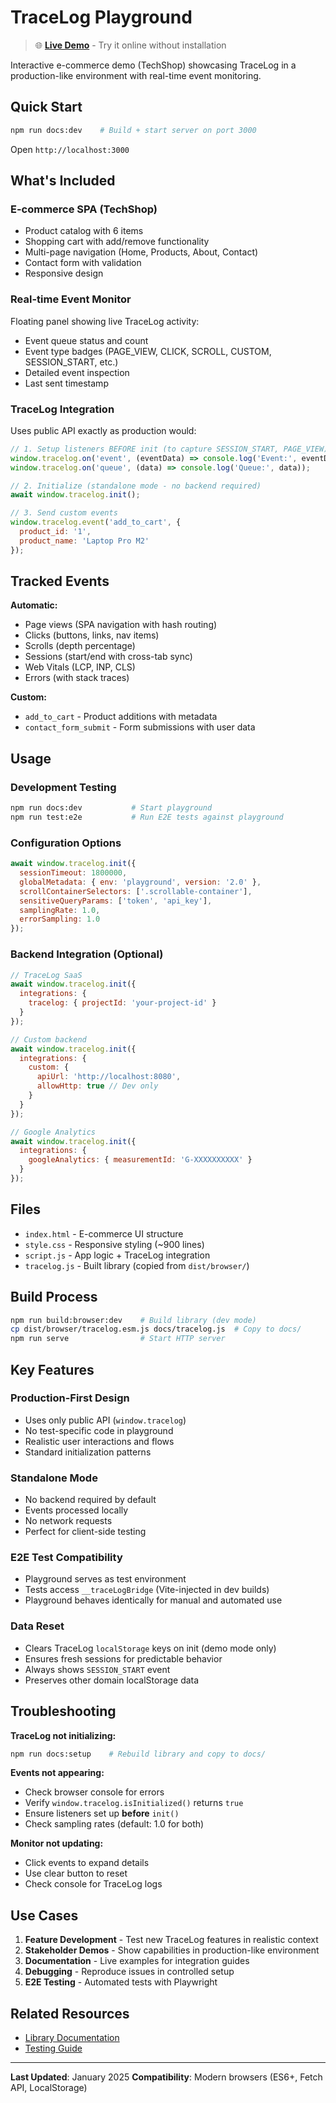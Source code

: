 # TraceLog Playground

> 🌐 **[Live Demo](https://nacorga.github.io/tracelog-lib/)** - Try it online without installation

Interactive e-commerce demo (TechShop) showcasing TraceLog in a production-like environment with real-time event monitoring.

## Quick Start

```bash
npm run docs:dev    # Build + start server on port 3000
```

Open `http://localhost:3000`

## What's Included

### E-commerce SPA (TechShop)
- Product catalog with 6 items
- Shopping cart with add/remove functionality
- Multi-page navigation (Home, Products, About, Contact)
- Contact form with validation
- Responsive design

### Real-time Event Monitor
Floating panel showing live TraceLog activity:
- Event queue status and count
- Event type badges (PAGE_VIEW, CLICK, SCROLL, CUSTOM, SESSION_START, etc.)
- Detailed event inspection
- Last sent timestamp

### TraceLog Integration
Uses public API exactly as production would:

```javascript
// 1. Setup listeners BEFORE init (to capture SESSION_START, PAGE_VIEW)
window.tracelog.on('event', (eventData) => console.log('Event:', eventData));
window.tracelog.on('queue', (data) => console.log('Queue:', data));

// 2. Initialize (standalone mode - no backend required)
await window.tracelog.init();

// 3. Send custom events
window.tracelog.event('add_to_cart', {
  product_id: '1',
  product_name: 'Laptop Pro M2'
});
```

## Tracked Events

**Automatic:**
- Page views (SPA navigation with hash routing)
- Clicks (buttons, links, nav items)
- Scrolls (depth percentage)
- Sessions (start/end with cross-tab sync)
- Web Vitals (LCP, INP, CLS)
- Errors (with stack traces)

**Custom:**
- `add_to_cart` - Product additions with metadata
- `contact_form_submit` - Form submissions with user data

## Usage

### Development Testing
```bash
npm run docs:dev           # Start playground
npm run test:e2e           # Run E2E tests against playground
```

### Configuration Options
```javascript
await window.tracelog.init({
  sessionTimeout: 1800000,
  globalMetadata: { env: 'playground', version: '2.0' },
  scrollContainerSelectors: ['.scrollable-container'],
  sensitiveQueryParams: ['token', 'api_key'],
  samplingRate: 1.0,
  errorSampling: 1.0
});
```

### Backend Integration (Optional)
```javascript
// TraceLog SaaS
await window.tracelog.init({
  integrations: {
    tracelog: { projectId: 'your-project-id' }
  }
});

// Custom backend
await window.tracelog.init({
  integrations: {
    custom: {
      apiUrl: 'http://localhost:8080',
      allowHttp: true // Dev only
    }
  }
});

// Google Analytics
await window.tracelog.init({
  integrations: {
    googleAnalytics: { measurementId: 'G-XXXXXXXXXX' }
  }
});
```

## Files

- `index.html` - E-commerce UI structure
- `style.css` - Responsive styling (~900 lines)
- `script.js` - App logic + TraceLog integration
- `tracelog.js` - Built library (copied from `dist/browser/`)

## Build Process

```bash
npm run build:browser:dev    # Build library (dev mode)
cp dist/browser/tracelog.esm.js docs/tracelog.js  # Copy to docs/
npm run serve                # Start HTTP server
```

## Key Features

### Production-First Design
- Uses only public API (`window.tracelog`)
- No test-specific code in playground
- Realistic user interactions and flows
- Standard initialization patterns

### Standalone Mode
- No backend required by default
- Events processed locally
- No network requests
- Perfect for client-side testing

### E2E Test Compatibility
- Playground serves as test environment
- Tests access `__traceLogBridge` (Vite-injected in dev builds)
- Playground behaves identically for manual and automated use

### Data Reset
- Clears TraceLog `localStorage` keys on init (demo mode only)
- Ensures fresh sessions for predictable behavior
- Always shows `SESSION_START` event
- Preserves other domain localStorage data

## Troubleshooting

**TraceLog not initializing:**
```bash
npm run docs:setup    # Rebuild library and copy to docs/
```

**Events not appearing:**
- Check browser console for errors
- Verify `window.tracelog.isInitialized()` returns `true`
- Ensure listeners set up **before** `init()`
- Check sampling rates (default: 1.0 for both)

**Monitor not updating:**
- Click events to expand details
- Use clear button to reset
- Check console for TraceLog logs

## Use Cases

1. **Feature Development** - Test new TraceLog features in realistic context
2. **Stakeholder Demos** - Show capabilities in production-like environment
3. **Documentation** - Live examples for integration guides
4. **Debugging** - Reproduce issues in controlled setup
5. **E2E Testing** - Automated tests with Playwright

## Related Resources

- [Library Documentation](../README.md)
- [Testing Guide](../tests/TESTING_GUIDE.md)

---

**Last Updated**: January 2025
**Compatibility**: Modern browsers (ES6+, Fetch API, LocalStorage)

